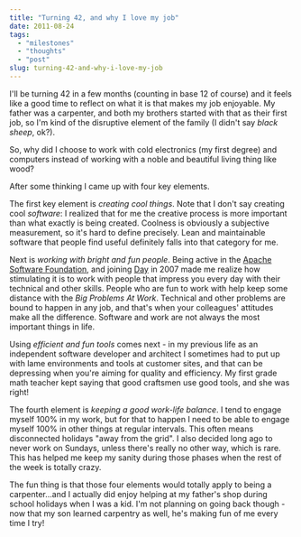 ```yaml
---
title: "Turning 42, and why I love my job"
date: 2011-08-24
tags: 
  - "milestones"
  - "thoughts"
  - "post"
slug: turning-42-and-why-i-love-my-job
---
```


I'll be turning 42 in a few months (counting in base 12 of course) and it feels like a good time to reflect on what it is that makes my job enjoyable. My father was a carpenter, and both my brothers started with that as their first job, so I'm kind of the disruptive element of the family (I didn't say _black sheep_, ok?).

So, why did I choose to work with cold electronics (my first degree) and computers instead of working with a noble and beautiful living thing like wood?

After some thinking I came up with four key elements.

The first key element is _creating cool things_. Note that I don't say creating cool _software_: I realized that for me the creative process is more important than what exactly is being created. Coolness is obviously a subjective measurement, so it's hard to define precisely. Lean and maintainable software that people find useful definitely falls into that category for me.

Next is _working with bright and fun people_. Being active in the [Apache Software Foundation](http://apache.org), and joining [Day](http://www.day.com) in 2007 made me realize how stimulating it is to work with people that impress you every day with their technical and other skills. People who are fun to work with help keep some distance with the _Big Problems At Work_. Technical and other problems are bound to happen in any job, and that's when your colleagues' attitudes make all the difference. Software and work are not always the most important things in life.

Using _efficient and fun tools_ comes next - in my previous life as an independent software developer and architect I sometimes had to put up with lame environments and tools at customer sites, and that can be depressing when you're aiming for quality and efficiency. My first grade math teacher kept saying that good craftsmen use good tools, and she was right!

The fourth element is _keeping a good work-life balance_. I tend to engage myself 100% in my work, but for that to happen I need to be able to engage myself 100% in other things at regular intervals. This often means disconnected holidays "away from the grid". I also decided long ago to never work on Sundays, unless there's really no other way, which is rare. This has helped me keep my sanity during those phases when the rest of the week is totally crazy.

The fun thing is that those four elements would totally apply to being a carpenter...and I actually did enjoy helping at my father's shop during school holidays when I was a kid. I'm not planning on going back though - now that my son learned carpentry as well, he's making fun of me every time I try!
